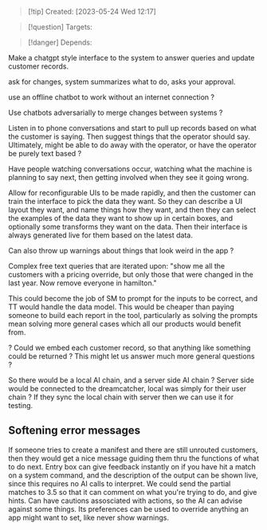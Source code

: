 
>[!tip] Created: [2023-05-24 Wed 12:17]

>[!question] Targets: 

>[!danger] Depends: 

Make a chatgpt style interface to the system to answer queries and update customer records.

ask for changes, system summarizes what to do, asks your approval.

use an offline chatbot to work without an internet connection ?

Use chatbots adversarially to merge changes between systems ?

Listen in to phone conversations and start to pull up records based on what the customer is saying.  Then suggest things that the operator should say.  Ultimately, might be able to do away with the operator, or have the operator be purely text based ?

Have people watching conversations occur, watching what the machine is planning to say next, then getting involved when they see it going wrong.

Allow for reconfigurable UIs to be made rapidly, and then the customer can train the interface to pick the data they want.  So they can describe a UI layout they want, and name things how they want, and then they can select the examples of the data they want to show up in certain boxes, and optionally some transforms they want on the data.  Then their interface is always generated live for them based on the latest data.

Can also throw up warnings about things that look weird in the app ?

Complex free text queries that are iterated upon: "show me all the customers with a pricing override, but only those that were changed in the last year.  Now remove everyone in hamilton."

This could become the job of SM to prompt for the inputs to be correct, and TT would handle the data model.  This would be cheaper than paying someone to build each report in the tool, particularly as solving the prompts mean solving more general cases which all our products would benefit from.

? Could we embed each customer record, so that anything like something could be returned ?
This might let us answer much more general questions ?

So there would be a local AI chain, and a server side AI chain ?
Server side would be connected to the dreamcatcher, local was simply for their user chain ?
If they sync the local chain with server then we can use it for testing.

## Softening error messages
If someone tries to create a manifest and there are still unrouted customers, then they would get a nice message guiding them thru the functions of what to do next.
Entry box can give feedback instantly on if you have hit a match on a system command, and the description of the output can be shown live, since this requires no AI calls to interpret.  We could send the partial matches to 3.5 so that it can comment on what you're trying to do, and give hints.
Can have cautions assosciated with actions, so the AI can advise against some things.  Its preferences can be used to override anything an app might want to set, like never show warnings.


